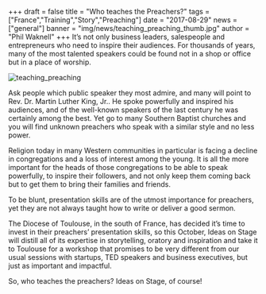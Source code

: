+++
draft		= false
title		= "Who teaches the Preachers?"
tags		= ["France","Training","Story","Preaching"]
date		= "2017-08-29"
news	= ["general"] 
banner	= "img/news/teaching_preaching_thumb.jpg"
author	= "Phil Waknell"
+++
It’s not only business leaders, salespeople and entrepreneurs who need to inspire their audiences. For thousands of years, many of the most talented speakers could be found not in a shop or office but in a place of worship.

![teaching_preaching][pic1]

Ask people which public speaker they most admire, and many will point to Rev. Dr. Martin Luther King, Jr.. He spoke powerfully and inspired his audiences, and of the well-known speakers of the last century he was certainly among the best. Yet go to many Southern Baptist churches and you will find unknown preachers who speak with a similar style and no less power.

Religion today in many Western communities in particular is facing a decline in congregations and a loss of interest among the young. It is all the more important for the heads of those congregations to be able to speak powerfully, to inspire their followers, and not only keep them coming back but to get them to bring their families and friends.

To be blunt, presentation skills are of the utmost importance for preachers, yet they are not always taught how to write or deliver a good sermon.

The Diocese of Toulouse, in the south of France, has decided it’s time to invest in their preachers’ presentation skills, so this October, Ideas on Stage will distill all of its expertise in storytelling, oratory and inspiration and take it to Toulouse for a workshop that promises to be very different from our usual sessions with startups, TED speakers and business executives, but just as important and impactful.

So, who teaches the preachers? Ideas on Stage, of course! 


[pic1]: /img/news/teaching_preaching.jpg
